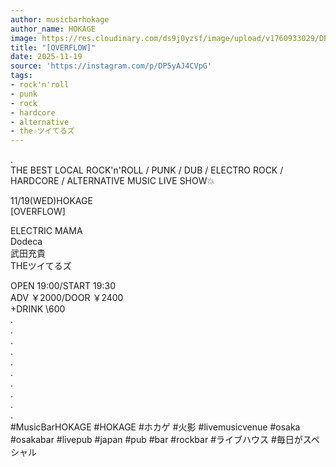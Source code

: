 ```yaml
---
author: musicbarhokage
author_name: HOKAGE
image: https://res.cloudinary.com/ds9j0yzsf/image/upload/v1760933029/DP5yAJ4CVpG.jpg
title: "[OVERFLOW]"
date: 2025-11-19
source: 'https://instagram.com/p/DP5yAJ4CVpG'
tags:
- rock'n'roll
- punk
- rock
- hardcore
- alternative
- the☆ツイてるズ
---
```

.<br>
THE BEST LOCAL ROCK'n'ROLL / PUNK / DUB / ELECTRO ROCK / HARDCORE / ALTERNATIVE MUSIC LIVE  SHOW💥

11/19(WED)HOKAGE<br>
[OVERFLOW]

ELECTRIC MAMA<br>
Dodeca<br>
武田充貴<br>
THEツイてるズ

OPEN 19:00/START 19:30<br>
ADV ￥2000/DOOR ￥2400<br>
+DRINK \600<br>
.<br>
.<br>
.<br>
.<br>
.<br>
.<br>
.<br>
.<br>
.<br>
.<br>
#MusicBarHOKAGE #HOKAGE #ホカゲ #火影 #livemusicvenue #osaka #osakabar #livepub #japan #pub #bar #rockbar #ライブハウス #毎日がスペシャル